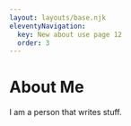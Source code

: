 ```yaml
---
layout: layouts/base.njk
eleventyNavigation:
  key: New about use page 12
  order: 3
---
```

# About Me

I am a person that writes stuff.